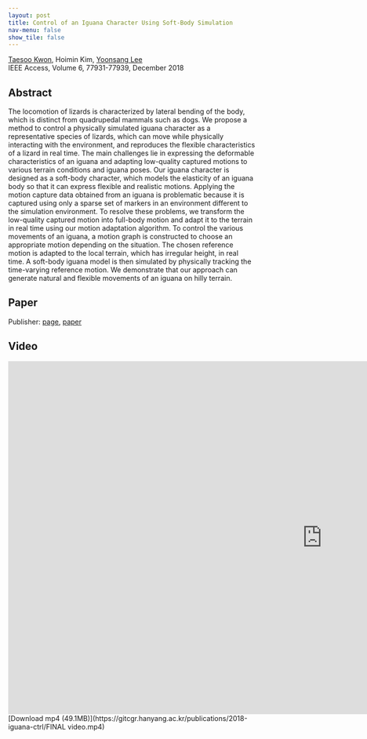 ```yaml
---
layout: post
title: Control of an Iguana Character Using Soft-Body Simulation
nav-menu: false
show_tile: false
---
```


[Taesoo Kwon](http://calab.hanyang.ac.kr/cgi-bin/home.cgi?node=Taesoo), Hoimin Kim, [Yoonsang Lee](../people/yoonsang-lee.html)  
IEEE Access, Volume 6, 77931-77939, December 2018

## Abstract
The locomotion of lizards is characterized by lateral bending of the body, which is distinct from quadrupedal mammals such as dogs. We propose a method to control a physically simulated iguana character as a representative species of lizards, which can move while physically interacting with the environment, and reproduces the flexible characteristics of a lizard in real time. The main challenges lie in expressing the deformable characteristics of an iguana and adapting low-quality captured motions to various terrain conditions and iguana poses. Our iguana character is designed as a soft-body character, which models the elasticity of an iguana body so that it can express flexible and realistic motions. Applying the motion capture data obtained from an iguana is problematic because it is captured using only a sparse set of markers in an environment different to the simulation environment. To resolve these problems, we transform the low-quality captured motion into full-body motion and adapt it to the terrain in real time using our motion adaptation algorithm. To control the various movements of an iguana, a motion graph is constructed to choose an appropriate motion depending on the situation. The chosen reference motion is adapted to the local terrain, which has irregular height, in real time. A soft-body iguana model is then simulated by physically tracking the time-varying reference motion. We demonstrate that our approach can generate natural and flexible movements of an iguana on hilly terrain. 

## Paper
Publisher: [page](https://ieeexplore.ieee.org/document/8555550), [paper](https://ieeexplore.ieee.org/stamp/stamp.jsp?tp=&arnumber=8555550)

## Video 
<div id="iframe_container"> <div id="iframe">
<iframe width="1280" height="720" src="https://www.youtube.com/embed/c37VEexDZaY" frameborder="0" allow="accelerometer; autoplay; encrypted-media; gyroscope; picture-in-picture" allowfullscreen></iframe>  
</div></div>  
[Download mp4 (49.1MB)](https://gitcgr.hanyang.ac.kr/publications/2018-iguana-ctrl/FINAL video.mp4)
